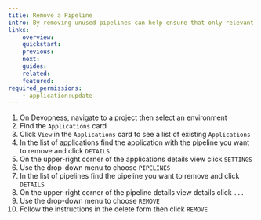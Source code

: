 ```yaml
---
title: Remove a Pipeline
intro: By removing unused pipelines can help ensure that only relevant pipelines are active and properly managed.
links:
    overview:
    quickstart:
    previous:
    next:
    guides:
    related:
    featured:
required_permissions:
    - application:update
---
```


1. On Devopness, navigate to a project then select an environment
1. Find the `Applications` card
1. Click `View` in the `Applications` card to see a list of existing `Applications`
1. In the list of applications find the application with the pipeline you want to remove and click `DETAILS`
1. On the upper-right corner of the applications details view click `SETTINGS`
1. Use the drop-down menu to choose `PIPELINES`
1. In the list of pipelines find the pipeline you want to remove and click `DETAILS`
1. On the upper-right corner of the pipeline details view details click `...`
1. Use the drop-down menu to choose `REMOVE`
1. Follow the instructions in the delete form then click `REMOVE`
